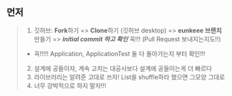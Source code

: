 ## 먼저

> 1. 깃허브: **Fork**하기 => **Clone**하기 (깃허브 desktop) => **eunkeee 브랜치** 만들기 => **_initial commit 하고 확인_** 꼭!!! (Pull
     Request 보내지는지도!!)
> - 꼭!!!!! Application, ApplicationTest 둘 다 돌아가는지 부터 확인!!!
> 2. 설계에 공들이자, 계속 고치는 대공사보다 설계에 공들이는게 더 빠르다
> 3. 라이브러리는 알려준 고대로 쓰자! List<String>을 shuffle하라 했으면 그모양 그대로
> 4. 너무 강박적으로 하지 말자!!!
